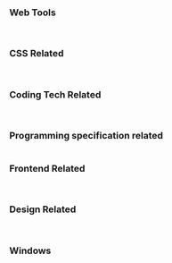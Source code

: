 <script setup>
import Card from '../../../.vitepress/theme/components/Card.vue';
</script>

### Web Tools

<div style="display: flex; justify-content: space-between; flex-wrap: wrap;">
<Card 
  title="Carbon"
  desc="Quickly help you generate code judgement screenshots." 
  href="https://carbon.now.sh/" 
/>

<Card 
  title="Excalidraw" 
  desc="An open source virtual hand-drawn style whiteboard. Export background-transparent png." 
  href="https://excalidraw.com/" 
/>

<Card 
  title="Miro"
  desc="A Free WhiteBoard for kanban, mind map, .etc"
  href="https://miro.com/app"
/>

<Card 
  title="Draw.io"
  desc="A Free Diagram online tools, allow save files in Google drive and GitHub"
  href="https://app.diagrams.net/#G1voInd2Kxwf2Tn9MU8xky5Kpu_ysRJvjt"
/>

<Card 
  title="Asciiflow"
  desc="A Free Diagram online tools, can copy and paste graph in markdown sh"
  href="https://asciiflow.com/#/"
/>

<Card 
  title="Algolia DocSearch"
  desc="Add your website to Algolia."
  href="https://docsearch.algolia.com/"
/>

<Card 
  title="RemoveBg"
  desc="Remove the white background to, sava as .png"
  href="https://remove-white-background.imageonline.co/cn/"
/>

</div>

### CSS Related

<div style="display: flex; justify-content: space-between; flex-wrap: wrap;">
<Card 
  title="Free gradient css3 styles"
  desc="A collection of 180 free linear gradient websites." 
  href="http://color.oulu.me/" 
/>

<Card 
  title="Traditional Color"
  desc="Provides names of various Chinese traditional colours, CMYK values, RGB values, hexadecimal representation." 
  href="http://zhongguose.com/#yuhong" 
/>

<Card 
  title="Color Hunt"
  desc="Find a colour scheme that you think is good." 
  href="https://colorhunt.co/palettes/pastel" 
/>

<Card 
  title="Neumorphism.io"
  desc="CSS code generator for the new popular design trend called Neumorphism/Soft UI." 
  href="https://neumorphism.io/#55b9f3" 
/>

<Card 
  title="Soft UI Axure"
  desc="The new mimetic Axure component library prototype documentation, giving you more reference ideas for managing your Soft UI." 
  href="https://sv1lhg.axshare.com/#id=30vkbo&p=%E7%BB%84%E4%BB%B6&c=1" 
/>

<Card 
  title="UIVerse"
  desc="Some of the more fancy and common component styles." 
  href="https://uiverse.io/all" 
/>

<Card 
  title="CSS3 Animation Code Collection"
  desc="This is an easy place to find code snippets for CSS animation creation." 
  href="https://www.webhek.com/post/css3-animation-sniplet-collection/#/" 
/>

</div>

### Coding Tech Related

<div style="display: flex; justify-content: space-between; flex-wrap: wrap;">
<Card 
  title="Quickref"
  desc="A shorthand summary of the syntax of every programming language you can think of." 
  href="https://quickref.me/index.html" 
/>

<Card 
  title="Roadmaps"
  desc="roadmap.sh is a community effort to create a knowledge roadmap, a guide to help developers choose a path and guide their learning." 
  href="https://roadmap.sh/" 
/>

<Card 
  title="JavaScript Visualizer 9000"
  desc="It helps you to quickly understand the order of execution of JavaScript." 
  href="https://www.jsv9000.app/" 
/>

</div>

### Programming specification related

<div style="display: flex; justify-content: space-between; flex-wrap: wrap;">
<Card 
  title="Semantic Version"
  desc="Cope on how to define version numbers for your application that are more compliant with the specification." 
  href="https://semver.org/lang/zh-CN/?from_wecom=1" 
/>

</div>

### Frontend Related

<div style="display: flex; justify-content: space-between; flex-wrap: wrap;">
<Card 
  title="Clack"
  desc="Building interactive command line applications doesn't have to be difficult. @clack/core offers style-free, feature-rich components designed to provide a solid foundation for your custom CLI." 
  href="https://www.clack.cc/" 
/>

<Card 
  title="Colc"
  desc="An npm package that counts the amount of code in a project." 
  href="https://codehike.org/docs/introduction" 
/>

<Card 
  title="Code Hike"
  desc="Code Hike is a note plugin for MDX. It will help you to display code on your website. Helps you create interactive documentation." 
  href="https://codehike.org/docs/introduction" 
/>

</div>

### Design Related

<div style="display: flex; justify-content: space-between; flex-wrap: wrap;">
<Card 
  title="Manypixels"
  desc="Over 2,500 royalty-free illustrations to power your designs." 
  href="https://www.manypixels.co/gallery" 
/>

<Card 
  title="unDraw"
  desc="Free Illustration" 
  href="https://undraw.co/illustrations" 
/>

<Card 
  title="Rawpixel"
  desc="A Free AI Generate Image Website"
  href="https://www.rawpixel.com/image/12373512/png-background-person"
/>

</div>

### Windows

<div style="display: flex; justify-content: space-between; flex-wrap: wrap;">
<Card 
  title="Raindrops"
  desc="Some Windows desktop widgets have specific functions. Some complex skins look like small applications, and skins with similar styles can form a suite or theme." 
  href="https://zhutix.com/tag/rainmeter/" 
/>

<Card 
  title="uTools"
  desc="Ultra-fast Windows global search add-on that doubles your productivity." 
  href="https://u.tools/" 
/>

<Card 
  title="MyDockFinder"
  desc="MacOS-style dock bar, need to pay." 
  href="https://www.mydockfinder.com/" 
/>

<Card 
  title="BitDock"
  desc="A free minimalist toolbar that runs on Windows, MacOS style." 
  href="http://bitdock.cn/" 
/>

</div>
